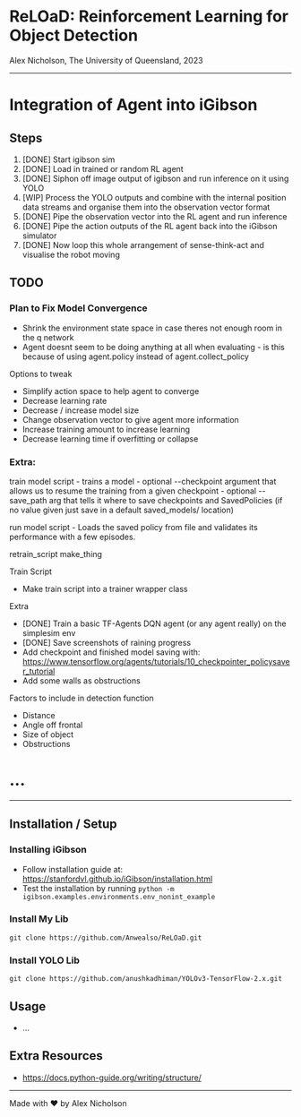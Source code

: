 # ReLOaD: Reinforcement Learning for Object Detection

Alex Nicholson, The University of Queensland, 2023

---

# Integration of Agent into iGibson

## Steps
1. [DONE] Start igibson sim
2. [DONE] Load in trained or random RL agent
3. [DONE] Siphon off image output of igibson and run inference on it using YOLO
4. [WIP] Process the YOLO outputs and combine with the internal position data streams and organise them into the observation vector format
5. [DONE] Pipe the observation vector into the RL agent and run inference
6. [DONE] Pipe the action outputs of the RL agent back into the iGibson simulator
7. [DONE] Now loop this whole arrangement of sense-think-act and visualise the robot moving


## TODO

### Plan to Fix Model Convergence

- Shrink the environment state space in case theres not enough room in the q network
- Agent doesnt seem to be doing anything at all when evaluating - is this because of using agent.policy instead of agent.collect_policy

Options to tweak
- Simplify action space to help agent to converge
- Decrease learning rate
- Decrease / increase model size
- Change observation vector to give agent more information
- Increase training amount to increase learning
- Decrease learning time if overfitting or collapse



### Extra:
train model script - trains a model 
    - optional --checkpoint argument that allows us to resume the training from a given checkpoint
    - optional --save_path arg that tells it where to save checkpoints and SavedPolicies (if no value given just save in a default saved_models/ location)

run model script
    - Loads the saved policy from file and validates its performance with a few episodes.

retrain_script
make_thing





Train Script
- Make train script into a trainer wrapper class

Extra
- [DONE] Train a basic TF-Agents DQN agent (or any agent really) on the simplesim env
- [DONE] Save screenshots of raining progress
- Add checkpoint and finished model saving with: https://www.tensorflow.org/agents/tutorials/10_checkpointer_policysaver_tutorial
- Add some walls as obstructions

Factors to include in detection function
- Distance
- Angle off frontal
- Size of object
- Obstructions

# ...

---

## Installation / Setup

### Installing iGibson

- Follow installation guide at: https://stanfordvl.github.io/iGibson/installation.html
- Test the installation by running `python -m igibson.examples.environments.env_nonint_example`

### Install My Lib
`git clone https://github.com/Anwealso/ReLOaD.git`


### Install YOLO Lib
`git clone https://github.com/anushkadhiman/YOLOv3-TensorFlow-2.x.git`




## Usage

- ...

## Extra Resources

- https://docs.python-guide.org/writing/structure/


---

Made with ❤️ by Alex Nicholson